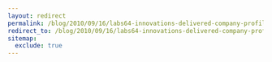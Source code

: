 ```yaml
---
layout: redirect
permalink: /blog/2010/09/16/labs64-innovations-delivered-company-profile-en
redirect_to: /blog/2010/09/16/labs64-innovations-delivered-company-profile-en/
sitemap:
  exclude: true
---
```

